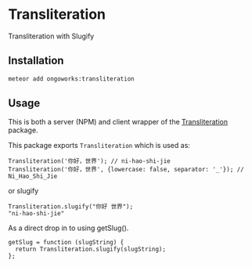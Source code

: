 # Transliteration
Transliteration with Slugify

## Installation

```bash
meteor add ongoworks:transliteration
```

## Usage
This is both a server (NPM) and client wrapper of the [Transliteration](https://github.com/andyhu/node-transliteration) package.

This package exports `Transliteration` which is used as:

```
Transliteration('你好，世界'); // ni-hao-shi-jie
Transliteration('你好，世界', {lowercase: false, separator: '_'}); // Ni_Hao_Shi_Jie
```

or slugify

```
Transliteration.slugify("你好 世界");
"ni-hao-shi-jie"
```

As a direct drop in to using getSlug().

```
getSlug = function (slugString) {
  return Transliteration.slugify(slugString);
};
```

